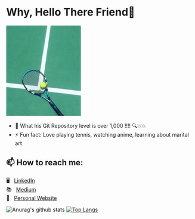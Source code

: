 ### <h1> Why, Hello There Friend👋 </h1>


![alt text](tennis.png)

- 💬 What his Git Repository level is over 1,000 !!!!  🔍💥💥
- ⚡ Fun fact: Love playing tennis, watching anime, learning about marital art

## 📫 How to reach me: 
🖥 &nbsp;&nbsp;[LinkedIn](https://www.linkedin.com/in/dong-xia-tennis-4040/) <br>
📚 &nbsp;&nbsp;[Medium](https://dong-xia.medium.com/) <br>
🎾 &nbsp;&nbsp;[Personal Website](https://dong-xia.web.app)

![Anurag's github stats](https://github-readme-stats.vercel.app/api?username=dong-yi-xia&show_icons=true&theme=tokyonight)
[![Top Langs](https://github-readme-stats.vercel.app/api/top-langs/?username=dong-yi-xia)](https://github.com/anuraghazra/github-readme-stats)
